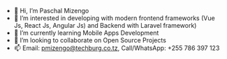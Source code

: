 - 👋 Hi, I’m Paschal Mizengo
- 👀 I’m interested in developing with modern frontend frameworks (Vue Js, React Js, Angular Js) and Backend with Laravel framework)
- 🌱 I’m currently learning Mobile Apps Development
- 💞️ I’m looking to collaborate on Open Source Projects
- 📫 Email: pmizengo@techburg.co.tz, Call/WhatsApp: +255 786 397 123

<!---
ngoijr3107/ngoijr3107 is a ✨ special ✨ repository because its `README.md` (this file) appears on your GitHub profile.
You can click the Preview link to take a look at your changes.
--->
